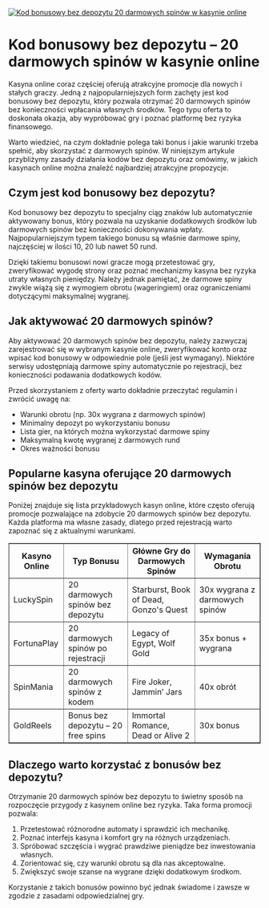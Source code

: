 [![Kod bonusowy bez depozytu 20 darmowych spinów w kasynie online](https://123-caf.pages.dev/gitsignup.png)](https://vrmoo.ru/Bt82HjjY)

<h1>Kod bonusowy bez depozytu – 20 darmowych spinów w kasynie online</h1>  <p>Kasyna online coraz częściej oferują atrakcyjne promocje dla nowych i stałych graczy. Jedną z najpopularniejszych form zachęty jest kod bonusowy bez depozytu, który pozwala otrzymać 20 darmowych spinów bez konieczności wpłacania własnych środków. Tego typu oferta to doskonała okazja, aby wypróbować gry i poznać platformę bez ryzyka finansowego.</p>  <p>Warto wiedzieć, na czym dokładnie polega taki bonus i jakie warunki trzeba spełnić, aby skorzystać z darmowych spinów. W niniejszym artykule przybliżymy zasady działania kodów bez depozytu oraz omówimy, w jakich kasynach online można znaleźć najbardziej atrakcyjne propozycje.</p>  <h2>Czym jest kod bonusowy bez depozytu?</h2> <p>Kod bonusowy bez depozytu to specjalny ciąg znaków lub automatycznie aktywowany bonus, który pozwala na uzyskanie dodatkowych środków lub darmowych spinów bez konieczności dokonywania wpłaty. Najpopularniejszym typem takiego bonusu są właśnie darmowe spiny, najczęściej w ilości 10, 20 lub nawet 50 rund.</p>  <p>Dzięki takiemu bonusowi nowi gracze mogą przetestować gry, zweryfikować wygodę strony oraz poznać mechanizmy kasyna bez ryzyka utraty własnych pieniędzy. Należy jednak pamiętać, że darmowe spiny zwykle wiążą się z wymogiem obrotu (wageringiem) oraz ograniczeniami dotyczącymi maksymalnej wygranej.</p>  <h2>Jak aktywować 20 darmowych spinów?</h2> <p>Aby aktywować 20 darmowych spinów bez depozytu, należy zazwyczaj zarejestrować się w wybranym kasynie online, zweryfikować konto oraz wpisać kod bonusowy w odpowiednie pole (jeśli jest wymagany). Niektóre serwisy udostępniają darmowe spiny automatycznie po rejestracji, bez konieczności podawania dodatkowych kodów.</p>  <p>Przed skorzystaniem z oferty warto dokładnie przeczytać regulamin i zwrócić uwagę na:</p> <ul>   <li>Warunki obrotu (np. 30x wygrana z darmowych spinów)</li>   <li>Minimalny depozyt po wykorzystaniu bonusu</li>   <li>Lista gier, na których można wykorzystać darmowe spiny</li>   <li>Maksymalną kwotę wygranej z darmowych rund</li>   <li>Okres ważności bonusu</li> </ul>  <h2>Popularne kasyna oferujące 20 darmowych spinów bez depozytu</h2> <p>Poniżej znajduje się lista przykładowych kasyn online, które często oferują promocje pozwalające na zdobycie 20 darmowych spinów bez depozytu. Każda platforma ma własne zasady, dlatego przed rejestracją warto zapoznać się z aktualnymi warunkami.</p>  <table border="1" cellpadding="8" cellspacing="0">   <thead>     <tr>       <th>Kasyno Online</th>       <th>Typ Bonusu</th>       <th>Główne Gry do Darmowych Spinów</th>       <th>Wymagania Obrotu</th>     </tr>   </thead>   <tbody>     <tr>       <td>LuckySpin</td>       <td>20 darmowych spinów bez depozytu</td>       <td>Starburst, Book of Dead, Gonzo's Quest</td>       <td>30x wygrana z darmowych spinów</td>     </tr>     <tr>       <td>FortunaPlay</td>       <td>20 darmowych spinów po rejestracji</td>       <td>Legacy of Egypt, Wolf Gold</td>       <td>35x bonus + wygrana</td>     </tr>     <tr>       <td>SpinMania</td>       <td>20 darmowych spinów z kodem</td>       <td>Fire Joker, Jammin’ Jars</td>       <td>40x obrót</td>     </tr>     <tr>       <td>GoldReels</td>       <td>Bonus bez depozytu – 20 free spins</td>       <td>Immortal Romance, Dead or Alive 2</td>       <td>30x bonus</td>     </tr>   </tbody> </table>  <h2>Dlaczego warto korzystać z bonusów bez depozytu?</h2> <p>Otrzymanie 20 darmowych spinów bez depozytu to świetny sposób na rozpoczęcie przygody z kasynem online bez ryzyka. Taka forma promocji pozwala:</p> <ol>   <li>Przetestować różnorodne automaty i sprawdzić ich mechanikę.</li>   <li>Poznać interfejs kasyna i komfort gry na różnych urządzeniach.</li>   <li>Spróbować szczęścia i wygrać prawdziwe pieniądze bez inwestowania własnych.</li>   <li>Zorientować się, czy warunki obrotu są dla nas akceptowalne.</li>   <li>Zwiększyć swoje szanse na wygrane dzięki dodatkowym środkom.</li> </ol>  <p>Korzystanie z takich bonusów powinno być jednak świadome i zawsze w zgodzie z zasadami odpowiedzialnej gry.</p>